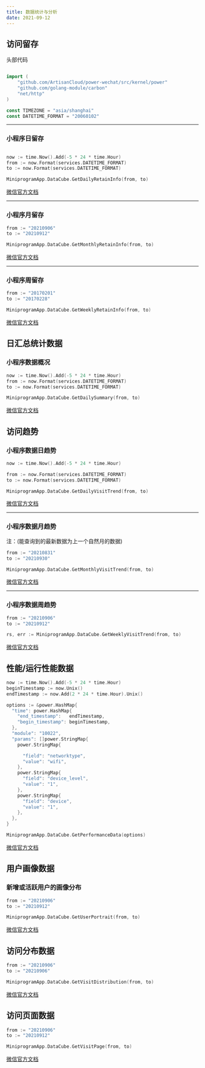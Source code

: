 ```yaml
---
title: 数据统计与分析
date: 2021-09-12
---
```


## 访问留存

头部代码

```go

import (
	"github.com/ArtisanCloud/power-wechat/src/kernel/power"
	"github.com/golang-module/carbon"
	"net/http"
)

const TIMEZONE = "asia/shanghai"
const DATETIME_FORMAT = "20060102"

```

---

### 小程序日留存

```go

now := time.Now().Add(-5 * 24 * time.Hour)
from := now.Format(services.DATETIME_FORMAT)
to := now.Format(services.DATETIME_FORMAT)

MiniprogramApp.DataCube.GetDailyRetainInfo(from, to)

```

[微信官方文档](https://developers.weixin.qq.com/miniprogram/dev/api-backend/open-api/data-analysis/visit-retain/analysis.getDailyRetain.html)

---

### 小程序月留存

```go
from := "20210906"
to := "20210912"

MiniprogramApp.DataCube.GetMonthlyRetainInfo(from, to)
```

[微信官方文档](https://developers.weixin.qq.com/miniprogram/dev/api-backend/open-api/data-analysis/visit-retain/analysis.getMonthlyRetain.html)

---

### 小程序周留存

```go
from := "20170201"
to := "20170228"

MiniprogramApp.DataCube.GetWeeklyRetainInfo(from, to)
```

[微信官方文档](https://developers.weixin.qq.com/miniprogram/dev/api-backend/open-api/data-analysis/visit-retain/analysis.getWeeklyRetain.html)



## 日汇总统计数据

### 小程序数据概况

```go
now := time.Now().Add(-5 * 24 * time.Hour)
from := now.Format(services.DATETIME_FORMAT)
to := now.Format(services.DATETIME_FORMAT)

MiniprogramApp.DataCube.GetDailySummary(from, to)
```

[微信官方文档](https://developers.weixin.qq.com/miniprogram/dev/api-backend/open-api/data-analysis/analysis.getDailySummary.html)

## 访问趋势

### 小程序数据日趋势

```go
now := time.Now().Add(-5 * 24 * time.Hour)

from := now.Format(services.DATETIME_FORMAT)
to := now.Format(services.DATETIME_FORMAT)

MiniprogramApp.DataCube.GetDailyVisitTrend(from, to)
```

[微信官方文档](https://developers.weixin.qq.com/miniprogram/dev/api-backend/open-api/data-analysis/visit-trend/analysis.getDailyVisitTrend.html)

---

### 小程序数据月趋势

注：(能查询到的最新数据为上一个自然月的数据)

```go
from := "20210831"
to := "20210930"

MiniprogramApp.DataCube.GetMonthlyVisitTrend(from, to)
```

[微信官方文档](https://developers.weixin.qq.com/miniprogram/dev/api-backend/open-api/data-analysis/visit-trend/analysis.getMonthlyVisitTrend.html)

---

### 小程序数据周趋势

```go
from := "20210906"
to := "20210912"

rs, err := MiniprogramApp.DataCube.GetWeeklyVisitTrend(from, to)
```

[微信官方文档](https://developers.weixin.qq.com/miniprogram/dev/api-backend/open-api/data-analysis/visit-trend/analysis.getWeeklyVisitTrend.html)

## 性能/运行性能数据

```go
now := time.Now().Add(-5 * 24 * time.Hour)
beginTimestamp := now.Unix()
endTimestamp := now.Add(2 * 24 * time.Hour).Unix()

options := &power.HashMap{
  "time": power.HashMap{
    "end_timestamp":   endTimestamp,
    "begin_timestamp": beginTimestamp,
  },
  "module": "10022",
  "params": []power.StringMap{
    power.StringMap{

      "field": "networktype",
      "value": "wifi",
    },
    power.StringMap{
      "field": "device_level",
      "value": "1",
    },
    power.StringMap{
      "field": "device",
      "value": "1",
    },
  },
}

MiniprogramApp.DataCube.GetPerformanceData(options)
```

[微信官方文档](https://developers.weixin.qq.com/miniprogram/dev/api-backend/open-api/data-analysis/analysis.getPerformanceData.html)

## 用户画像数据

### 新增或活跃用户的画像分布

```go
from := "20210906"
to := "20210912"

MiniprogramApp.DataCube.GetUserPortrait(from, to)
```

[微信官方文档](https://developers.weixin.qq.com/miniprogram/dev/api-backend/open-api/data-analysis/analysis.getUserPortrait.html)

## 访问分布数据



```go
from := "20210906"
to := "20210906"

MiniprogramApp.DataCube.GetVisitDistribution(from, to)
```

[微信官方文档](https://developers.weixin.qq.com/miniprogram/dev/api-backend/open-api/data-analysis/analysis.getVisitDistribution.html)

## 访问页面数据

```go
from := "20210906"
to := "20210912"

MiniprogramApp.DataCube.GetVisitPage(from, to)
```

[微信官方文档](https://developers.weixin.qq.com/miniprogram/dev/api-backend/open-api/data-analysis/analysis.getUserPortrait.html)
